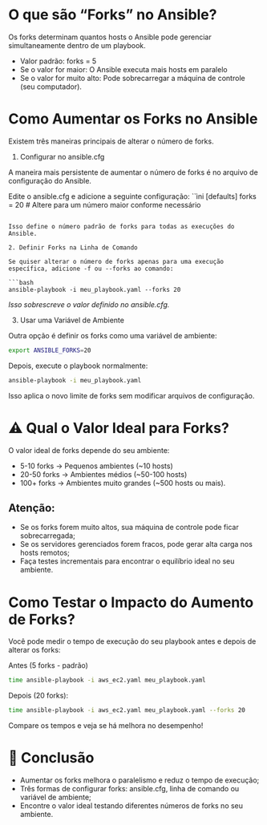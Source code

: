 # O que são “Forks” no Ansible?

Os forks determinam quantos hosts o Ansible pode gerenciar simultaneamente dentro de um playbook.
- Valor padrão: forks = 5  
- Se o valor for maior: O Ansible executa mais hosts em paralelo  
- Se o valor for muito alto: Pode sobrecarregar a máquina de controle (seu computador).  

# Como Aumentar os Forks no Ansible

Existem três maneiras principais de alterar o número de forks.

1. Configurar no ansible.cfg

A maneira mais persistente de aumentar o número de forks é no arquivo de configuração do Ansible.

Edite o ansible.cfg e adicione a seguinte configuração:
``ìni
[defaults]
forks = 20  # Altere para um número maior conforme necessário
```

Isso define o número padrão de forks para todas as execuções do Ansible.

2. Definir Forks na Linha de Comando  

Se quiser alterar o número de forks apenas para uma execução específica, adicione -f ou --forks ao comando:

```bash
ansible-playbook -i meu_playbook.yaml --forks 20
```

*Isso sobrescreve o valor definido no ansible.cfg.*

3. Usar uma Variável de Ambiente  

Outra opção é definir os forks como uma variável de ambiente:
```bash
export ANSIBLE_FORKS=20
```

Depois, execute o playbook normalmente:
```bash
ansible-playbook -i meu_playbook.yaml
```

Isso aplica o novo limite de forks sem modificar arquivos de configuração.

# ⚠️ Qual o Valor Ideal para Forks?

O valor ideal de forks depende do seu ambiente:
- 5-10 forks → Pequenos ambientes (~10 hosts)  
- 20-50 forks → Ambientes médios (~50-100 hosts)  
- 100+ forks → Ambientes muito grandes (~500 hosts ou mais).  

## Atenção:
- Se os forks forem muito altos, sua máquina de controle pode ficar sobrecarregada;  
- Se os servidores gerenciados forem fracos, pode gerar alta carga nos hosts remotos;  
- Faça testes incrementais para encontrar o equilíbrio ideal no seu ambiente.  

# Como Testar o Impacto do Aumento de Forks?

Você pode medir o tempo de execução do seu playbook antes e depois de alterar os forks:

Antes (5 forks - padrão)
```bash
time ansible-playbook -i aws_ec2.yaml meu_playbook.yaml
```

Depois (20 forks):
```bash
time ansible-playbook -i aws_ec2.yaml meu_playbook.yaml --forks 20
```

Compare os tempos e veja se há melhora no desempenho!

# 🎯 Conclusão

- Aumentar os forks melhora o paralelismo e reduz o tempo de execução;  
- Três formas de configurar forks: ansible.cfg, linha de comando ou variável de ambiente;  
- Encontre o valor ideal testando diferentes números de forks no seu ambiente.